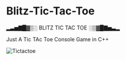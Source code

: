 # Blitz-Tic-Tac-Toe

▂▃▅▇█▓▒░ BLITZ TIC TAC TOE ░▒▓█▇▅▃▂


Just A Tic TAc Toe Console Game in C++

![Tictactoe](https://github.com/Edityaa/Blitz-Tic-Tac-Toe/assets/152017045/b5d7a7d2-9e9f-420b-9573-c384e08aab22)

